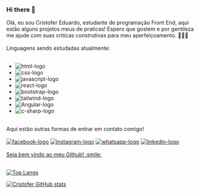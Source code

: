 ### Hi there :pencil:

Olá, eu sou Cristofer Eduardo, estudante de programação Front End, aqui estão alguns projetos meus de praticas! 
Espero que gostem e por gentileza me ajude com suas criticas construtivas para meu aperfeiçoamento. :open_hands::rocket::rocket:
<br>
<br>
Linguagens sendo estudadas atualmente:
<br>
<br>
 - <img src="https://img.shields.io/badge/HTML5-E34F26?style=for-the-badge&logo=html5&logoColor=white" alt="html-logo"/>
 - <img src="https://img.shields.io/badge/CSS3-1572B6?style=for-the-badge&logo=css3&logoColor=whit" alt="css-logo" />
 - <img src="https://img.shields.io/badge/JavaScript-F7DF1E?style=for-the-badge&logo=javascript&logoColor=black" alt="javascript-logo" />
 - <img src="https://img.shields.io/badge/React-20232A?style=for-the-badge&logo=react&logoColor=61DAFB" alt="react-logo" />
 - <img src="https://img.shields.io/badge/Bootstrap-563D7C?style=for-the-badge&logo=bootstrap&logoColor=white" alt="bootstrap-logo" />
 - <img src="https://img.shields.io/badge/Tailwind_CSS-38B2AC?style=for-the-badge&logo=tailwind-css&logoColor=white" alt="tailwind-logo" />
 - <img src="https://img.shields.io/badge/Angular-DD0031?style=for-the-badge&logo=angular&logoColor=white" alt="Angular-logo" />
 - <img src="https://img.shields.io/badge/C%23-239120?style=for-the-badge&logo=c-sharp&logoColor=white" alt="c-sharp-logo" />
 <br>
 Aqui estão outras formas de entrar em contato comigo!
 <br>
 <br>
 <a href="https://www.facebook.com/profile.php?id=100010966382210"><img src="https://img.shields.io/badge/Facebook-1877F2?style=for-the-badge&logo=facebook&logoColor=white" alt="facebook-logo" /></a>
 <a href="https://www.instagram.com/crisdudu_/"><img src="https://img.shields.io/badge/Instagram-E4405F?style=for-the-badge&logo=instagram&logoColor=white" alt="instagram-logo" /></a>
 <a href="https://api.whatsapp.com/send?phone=5549999620220&text=Ol%C3%A1%2C%20mande%20me%20uma%20mensagem!"><img src="https://img.shields.io/badge/WhatsApp-25D366?style=for-the-badge&logo=whatsapp&logoColor=white" alt="whatsapp-logo"/></a>
 <a href="https://www.linkedin.com/in/cristofer-eduardo-medeiros-3ba56a230/"><img src="https://img.shields.io/badge/LinkedIn-0077B5?style=for-the-badge&logo=linkedin&logoColor=white" alt="linkedin-logo"/></>
<br>
<br>
Seja bem vindo ao meu Github! :smile:
<br>
<br>
 
[![Top Langs](https://github-readme-stats.vercel.app/api/top-langs/?username=Crisduduu)](https://github.com/anuraghazra/github-readme-stats)
 
[![Cristofer GitHub stats](https://github-readme-stats.vercel.app/api?username=Crisduduu)](https://github.com/anuraghazra/github-readme-stats)
 
